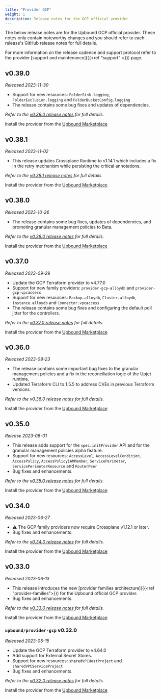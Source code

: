 ```yaml
---
title: "Provider GCP"
weight: 1
description: Release notes for the GCP official provider
---
```

<!-- vale Google.Headings = NO -->
The below release notes are for the Upbound GCP official provider. These notes
only contain noteworthy changes and you should refer to each release's GitHub
release notes for full details.

For more information on the release cadence and support protocol refer to the
provider [support and maintenance]({{<ref "support" >}}) page.

## v0.39.0

_Released 2023-11-30_

* Support for new resources: `FolderSink.logging`, `FolderExclusion.logging` and `FolderBucketConfig.logging`
* The release contains some bug fixes and updates of dependencies.

_Refer to the [v0.39.0 release notes](https://github.com/upbound/provider-gcp/releases/tag/v0.39.0) for full details._

Install the provider from the [Upbound Marketplace](https://marketplace.upbound.io/providers/upbound/provider-family-gcp/v0.39.0)


## v0.38.1

_Released 2023-11-02_

* This release updates Crossplane Runtime to v1.14.1 which includes a fix in the retry mechanism while persisting the critical annotations.

_Refer to the [v0.38.1 release notes](https://github.com/upbound/provider-gcp/releases/tag/v0.38.1) for full details._

Install the provider from the [Upbound Marketplace](https://marketplace.upbound.io/providers/upbound/provider-family-gcp/v0.38.1)

## v0.38.0

_Released 2023-10-26_

* The release contains some bug fixes, updates of dependencies, and promoting granular management policies to Beta.

_Refer to the [v0.38.0 release notes](https://github.com/upbound/provider-gcp/releases/tag/v0.38.0) for full details._

Install the provider from the [Upbound Marketplace](https://marketplace.upbound.io/providers/upbound/provider-family-gcp/v0.38.0)

## v0.37.0

_Released 2023-09-29_

* Update the GCP Terraform provider to v4.77.0
* Support for new family providers: `provider-gcp-alloydb` and `provider-gcp-vpcaccess`
* Support for new resources: `Backup.alloydb`, `Cluster.alloydb`, `Instance.alloydb`
and `Connector.vpcaccess`
* The release contains some bug fixes and configuring the default poll jitter for the controllers.

_Refer to the [v0.37.0 release notes](https://github.com/upbound/provider-gcp/releases/tag/v0.37.0) for full details._

Install the provider from the [Upbound Marketplace](https://marketplace.upbound.io/providers/upbound/provider-family-gcp/v0.37.0)

## v0.36.0

_Released 2023-08-23_

* The release contains some important bug fixes to the granular
management policies and a fix in the reconciliation logic of the Upjet runtime.
* Updated Terraform CLI to 1.5.5 to address CVEs in previous Terraform versions.

_Refer to the [v0.36.0 release notes](https://github.com/upbound/provider-gcp/releases/tag/v0.36.0) for full details._

Install the provider from the [Upbound Marketplace](https://marketplace.upbound.io/providers/upbound/provider-family-gcp/v0.36.0)

## v0.35.0

_Release 2023-08-01_

* This release adds support for the `spec.initProvider` API and for the granular management
policies alpha feature.
* Support for new resources: `AccessLevel`, `AccessLevelCondition`, `AccessPolicy`, `AccessPolicyIAMMember`,
`ServicePerimeter`, `ServicePerimeterResource` and `RouterPeer`
* Bug fixes and enhancements.

_Refer to the [v0.35.0 release notes](https://github.com/upbound/provider-gcp/releases/tag/v0.35.0) for full details._

Install the provider from the [Upbound Marketplace](https://marketplace.upbound.io/providers/upbound/provider-family-gcp/v0.35.0)

## v0.34.0

_Released 2023-06-27_

* ⚠️ The GCP family providers now require Crossplane v1.12.1 or later.
* Bug fixes and enhancements.

_Refer to the [v0.34.0 release notes](https://github.com/upbound/provider-gcp/releases/tag/v0.34.0) for full details._

Install the provider from the [Upbound Marketplace](https://marketplace.upbound.io/providers/upbound/provider-family-gcp/v0.34.0)

## v0.33.0

_Released 2023-06-13_

* This release introduces the new [provider families architecture]({{<ref "provider-families">}}) for
the Upbound official GCP provider.
* Bug fixes and enhancements.

_Refer to the [v0.33.0 release notes](https://github.com/upbound/provider-gcp/releases/tag/v0.33.0) for full details._

Install the provider from the [Upbound Marketplace](https://marketplace.upbound.io/providers/upbound/provider-family-gcp/v0.33.0)

### `upbound/provider-gcp` v0.32.0

_Released 2023-05-15_

* Update the GCP Terraform provider to v4.64.0
* Add support for External Secret Stores.
* Support for new resources: `sharedVPCHostProject` and `sharedVPCServiceProject`
* Bug fixes and enhancements.

_Refer to the [v0.32.0 release notes](https://github.com/upbound/provider-gcp/releases/tag/v0.32.0) for full details._

Install the provider from the [Upbound Marketplace](https://marketplace.upbound.io/providers/upbound/provider-family-gcp/v0.32.0)
<!-- vale Google.Headings = YES -->
